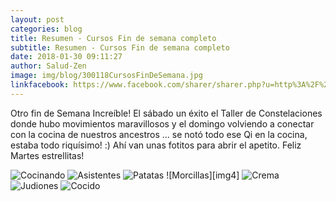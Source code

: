 ```yaml
---
layout: post
categories: blog
title: Resumen - Cursos Fin de semana completo
subtitle: Resumen - Cursos Fin de semana completo
date: 2018-01-30 09:11:27
author: Salud-Zen
image: img/blog/300118CursosFinDeSemana.jpg
linkfacebook: https://www.facebook.com/sharer/sharer.php?u=http%3A%2F%2Fwww.salud-zen.com%2Fblog%2F2018%2F01%2F30%2FCursos-FinSemanaCompleto.html&amp;src=sdkpreparse
---
```

Otro fin de Semana Increíble! El sábado un éxito el Taller de Constelaciones donde hubo movimientos maravillosos y el domingo volviendo a conectar con la cocina de nuestros ancestros ... se notó todo ese Qi en la cocina, estaba todo riquísimo! :) Ahí van unas fotitos para abrir el apetito. Feliz Martes estrellitas!

![Cocinando][img1]
![Asistentes][img2]
![Patatas][img3]
![Morcillas][img4]
![Crema][img5]
![Judiones][img6]
![Cocido][img7]





[img1]: {{site.url}}{{site.baseurl}}/img/blog/300118ManosAlaMasa.jpg "Cocinando"

[img2]: {{site.url}}{{site.baseurl}}/img/blog/300118Grupo.jpg "AsistentesCurso"

[img3]:{{site.url}}{{site.baseurl}}/img/blog/300118torreznos.jpg "Patatas revolconas con sus torreznitos especiales"
[img5]:{{site.url}}{{site.baseurl}}/img/blog/300118Morcilla.jpg "Las morcillitas del cocido... receta estrella"
[img6]:{{site.url}}{{site.baseurl}}/img/blog/300118CremaCatalana.jpg "Crema Catalana"
[img7]:{{site.url}}{{site.baseurl}}/img/blog/300118Judiones.jpg "Judiones con Almejas y Pulpo"
[img8]:{{site.url}}{{site.baseurl}}/img/blog/300118Cocido.jpg "Cocido, nos falta la sopita.. pero esq la devoraron..."
